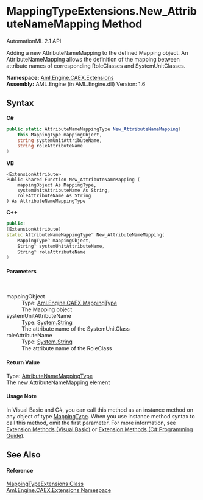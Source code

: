 # MappingTypeExtensions.New_AttributeNameMapping Method 
AutomationML 2.1 API 

Adding a new AttributeNameMapping to the defined Mapping object. An AttributeNameMapping allows the definition of the mapping between attribute names of corresponding RoleClasses and SystemUnitClasses.

**Namespace:**&nbsp;<a href="N_Aml_Engine_CAEX_Extensions">Aml.Engine.CAEX.Extensions</a><br />**Assembly:**&nbsp;AML.Engine (in AML.Engine.dll) Version: 1.6

## Syntax

**C#**<br />
``` C#
public static AttributeNameMappingType New_AttributeNameMapping(
	this MappingType mappingObject,
	string systemUnitAttributeName,
	string roleAttributeName
)
```

**VB**<br />
``` VB
<ExtensionAttribute>
Public Shared Function New_AttributeNameMapping ( 
	mappingObject As MappingType,
	systemUnitAttributeName As String,
	roleAttributeName As String
) As AttributeNameMappingType
```

**C++**<br />
``` C++
public:
[ExtensionAttribute]
static AttributeNameMappingType^ New_AttributeNameMapping(
	MappingType^ mappingObject, 
	String^ systemUnitAttributeName, 
	String^ roleAttributeName
)
```


#### Parameters
&nbsp;<dl><dt>mappingObject</dt><dd>Type: <a href="T_Aml_Engine_CAEX_MappingType">Aml.Engine.CAEX.MappingType</a><br />The Mapping object</dd><dt>systemUnitAttributeName</dt><dd>Type: <a href="https://docs.microsoft.com/dotnet/api/system.string" target="_parent" rel="noopener noreferrer">System.String</a><br />The attribute name of the SystemUnitClass</dd><dt>roleAttributeName</dt><dd>Type: <a href="https://docs.microsoft.com/dotnet/api/system.string" target="_parent" rel="noopener noreferrer">System.String</a><br />The attribute name of the RoleClass</dd></dl>

#### Return Value
Type: <a href="T_Aml_Engine_CAEX_AttributeNameMappingType">AttributeNameMappingType</a><br />The new AttributeNameMapping element

#### Usage Note
In Visual Basic and C#, you can call this method as an instance method on any object of type <a href="T_Aml_Engine_CAEX_MappingType">MappingType</a>. When you use instance method syntax to call this method, omit the first parameter. For more information, see <a href="https://docs.microsoft.com/dotnet/visual-basic/programming-guide/language-features/procedures/extension-methods" target="_blank" rel="noopener noreferrer">Extension Methods (Visual Basic)</a> or <a href="https://docs.microsoft.com/dotnet/csharp/programming-guide/classes-and-structs/extension-methods" target="_blank" rel="noopener noreferrer">Extension Methods (C# Programming Guide)</a>.

## See Also


#### Reference
<a href="T_Aml_Engine_CAEX_Extensions_MappingTypeExtensions">MappingTypeExtensions Class</a><br /><a href="N_Aml_Engine_CAEX_Extensions">Aml.Engine.CAEX.Extensions Namespace</a><br />
